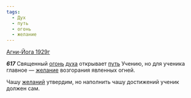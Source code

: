 ```yaml
---
tags:
  - Дух
  - путь
  - огонь
  - желание
---
```


[Агни-Йога 1929г](https://127.0.0.1:4002/agni/1929)

___617___
Священный [огонь](../../../tags/#огонь) [духа](../../../tags/#Дух) открывает [путь](../../../tags/#путь) Учению, но для ученика главное — [желание](../../../tags/#желание) возгорания явленных огней.   

Чашу [желаний](../../../tags/#желание) утвердим, но наполнить чашу достижений ученик должен сам.